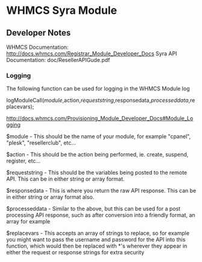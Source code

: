 # WHMCS Syra Module

## Developer Notes

WHMCS Documentation: http://docs.whmcs.com/Registrar_Module_Developer_Docs
Syra API Documentation: doc/ResellerAPIGude.pdf

### Logging

The following function can be used for logging in the WHMCS Module log

logModuleCall($module,$action,$requeststring,$responsedata,$processeddata,$replacevars);

http://docs.whmcs.com/Provisioning_Module_Developer_Docs#Module_Logging

$module - This should be the name of your module, for example "cpanel", "plesk", "resellerclub", etc...

$action - This should be the action being performed, ie. create, suspend, register, etc...

$requeststring - This should be the variables being posted to the remote API. This can be in either string or array format.

$responsedata - This is where you return the raw API response. This can be in either string or array format also.

$processeddata - Similar to the above, but this can be used for a post processing API response, such as after conversion into a friendly format, an array for example

$replacevars - This accepts an array of strings to replace, so for example you might want to pass the username and password for the API into this function, which would then be replaced with *'s wherever they appear in either the request or response strings for extra security
